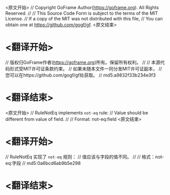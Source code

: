 
<原文开始>
// Copyright GoFrame Author(https://goframe.org). All Rights Reserved.
//
// This Source Code Form is subject to the terms of the MIT License.
// If a copy of the MIT was not distributed with this file,
// You can obtain one at https://github.com/gogf/gf.
<原文结束>

# <翻译开始>
// 版权归GoFrame作者(https://goframe.org)所有。保留所有权利。
//
// 本源代码形式受MIT许可证条款约束。
// 如果未随本文件一同分发MIT许可证副本，
// 您可以在https://github.com/gogf/gf处获取。
// md5:a9832f33b234e3f3
# <翻译结束>


<原文开始>
// RuleNotEq implements `not-eq` rule:
// Value should be different from value of field.
//
// Format: not-eq:field
<原文结束>

# <翻译开始>
// RuleNotEq 实现了 `not-eq` 规则：
// 值应该与字段的值不同。
//
// 格式：not-eq:字段
// md5:0a6bcd6ab9b5e298
# <翻译结束>

